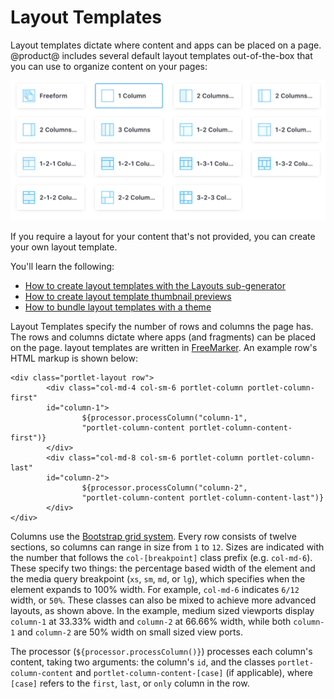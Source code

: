 # Layout Templates [](id=layout-templates-intro)

Layout templates dictate where content and apps can be placed on a page. 
@product@ includes several default layout templates out-of-the-box that you can 
use to organize content on your pages:

![Figure 1: There are many default layout templates to choose from.](../../../images/page-select-layout.png)

If you require a layout for your content that's not provided, you can create 
your own layout template. 

You'll learn the following:

- [How to create layout templates with the Layouts sub-generator](/develop/tutorials/-/knowledge_base/7-2/creating-layout-templates-with-the-themes-generator)
- [How to create layout template thumbnail previews](/develop/tutorials/-/knowledge_base/7-2/creating-custom-layout-template-thumbnail-previews)
- [How to bundle layout templates with a theme](/develop/tutorials/-/knowledge_base/7-2/including-layout-templates-with-a-theme)

Layout Templates specify the number of rows and columns the page has. The rows 
and columns dictate where apps (and fragments) can be placed on the page. layout 
templates are written in 
[FreeMarker](https://freemarker.apache.org/). 
An example row's HTML markup is shown below:

    <div class="portlet-layout row">
            <div class="col-md-4 col-sm-6 portlet-column portlet-column-first" 
            id="column-1">
                    ${processor.processColumn("column-1", 
                    "portlet-column-content portlet-column-content-first")}
            </div>
            <div class="col-md-8 col-sm-6 portlet-column portlet-column-last" 
            id="column-2">
                    ${processor.processColumn("column-2", 
                    "portlet-column-content portlet-column-content-last")}
            </div>
    </div>

Columns use the 
[Bootstrap grid system](https://getbootstrap.com/docs/4.0/layout/grid/). 
Every row consists of twelve sections, so columns can range in size from `1` to 
`12`. Sizes are indicated with the number that follows the `col-[breakpoint]` 
class prefix (e.g. `col-md-6`). These specify two things: the percentage based 
width of the element and the media query breakpoint (`xs`, `sm`, `md`, or `lg`), 
which specifies when the element expands to 100% width. For example, `col-md-6` 
indicates `6/12` width, or `50%`. These classes can also be mixed to achieve 
more advanced layouts, as shown above. In the example, medium sized viewports 
display `column-1` at 33.33% width and `column-2` at 66.66% width, while both 
`column-1` and `column-2` are 50% width on small sized view ports. 

The processor (`${processor.processColumn()}`) processes each column's content, 
taking two arguments: the column's `id`, and the classes 
`portlet-column-content` and `portlet-column-content-[case]` (if applicable), 
where `[case]` refers to the `first`, `last`, or `only` column in the row. 
